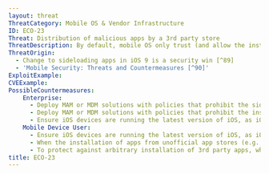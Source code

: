```yaml
---
layout: threat
ThreatCategory: Mobile OS & Vendor Infrastructure
ID: ECO-23
Threat: Distribution of malicious apps by a 3rd party store
ThreatDescription: By default, mobile OS only trust (and allow the installation of) apps signed by valid digital certificates they issued to developers. Further, only developers with verified identities are permitted to publish apps to their public app stores. Additionally, apps submitted for publication are evaluated for the presence of exploit code or malicious or privacy-invasive behaviors; apps that fail to meet their criteria are rejected. 3rd party app stores, however, may not apply the same standards to developers or apps, increasing the potential for malicious or potentially harmful apps to be published by them.
ThreatOrigin:
  - Change to sideloading apps in iOS 9 is a security win [^89]
  - 'Mobile Security: Threats and Countermeasures [^90]'
ExploitExample:
CVEExample:
PossibleCountermeasures:
    Enterprise:
      - Deploy MAM or MDM solutions with policies that prohibit the side-loading of apps, which may bypass security checks on the app.
      - Deploy MAM or MDM solutions with policies that prohibit the installation of apps from 3rd party (unofficial) app stores.
      - Ensure iOS devices are running the latest version of iOS, as iOS 9 introduces improvements to make it more difficult for users to inadvertently install non-Apple App Store apps (e.g. apps distributed using illicitly obtained enterprise certificates).
    Mobile Device User:
      - Ensure iOS devices are running the latest version of iOS, as iOS 9 introduces improvements to make it more difficult for users to inadvertently install non-Apple App Store apps (e.g. apps distributed using illicitly obtained enterprise certificates).
      - When the installation of apps from unofficial app stores (e.g., enterprise app stores) is necessary, use Android Verify Apps feature to identify potentially harmful apps.
      - To protect against arbitrary installation of 3rd party apps, when the installation of apps from unofficial app stores (e.g., enterprise app stores) is necessary, disable the installation of 3rd party apps once installation is complete.
title: ECO-23
---
```

